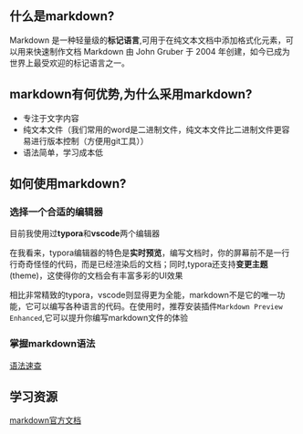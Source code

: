 ## 什么是markdown?
Markdown 是一种轻量级的**标记语言**,可用于在纯文本文档中添加格式化元素，可以用来快速制作文档
Markdown 由 John Gruber 于 2004 年创建，如今已成为世界上最受欢迎的标记语言之一。
## markdown有何优势,为什么采用markdown?
- 专注于文字内容
- 纯文本文件（我们常用的word是二进制文件，纯文本文件比二进制文件更容易进行版本控制（方便用git工具））
- 语法简单，学习成本低
## 如何使用markdown?
### 选择一个合适的编辑器
目前我使用过**typora**和**vscode**两个编辑器

在我看来，typora编辑器的特色是**实时预览**，编写文档时，你的屏幕前不是一行行奇奇怪怪的代码，而是已经渲染后的文档；同时,typora还支持**变更主题**(theme)，这使得你的文档会有丰富多彩的UI效果

相比非常精致的typora，vscode则显得更为全能，markdown不是它的唯一功能，它可以编写各种语言的代码。在使用时，推荐安装插件`Markdown Preview Enhanced`,它可以提升你编写markdown文件的体验

### 掌握markdown语法
[语法速查](https://markdown.com.cn/cheat-sheet.html#%E6%80%BB%E8%A7%88)

## 学习资源
[markdown官方文档](https://markdown.com.cn/cheat-sheet.html#%E6%80%BB%E8%A7%88)
